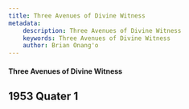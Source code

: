 ```yaml
---
title: Three Avenues of Divine Witness
metadata:
    description: Three Avenues of Divine Witness
    keywords: Three Avenues of Divine Witness
    author: Brian Onang'o
---
```


#### Three Avenues of Divine Witness

## 1953 Quater 1

